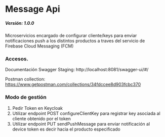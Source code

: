 # Message Api 
##### Versión: 1.0.0
Microservicios encargado de configurar cliente/keys para enviar notificaciones push a los distintos productos a traves del servicio de Firebase Cloud Messaging (FCM)

### Accesos.

Documentación Swagger Staging:  http://localhost:8081/swagger-ui/#/

Postman collection: https://www.getpostman.com/collections/34fdccee8d903fcbc370

### Modo de gestión
1. Pedir Token en Keycloak
2. Utilizar endpoint POST configureClientKey para registrar key asociada al cliente obtenido por el token
3. Utilizar endpoint PUT sendPushMessage para enviar notificación al device token es decir hacia el producto especificado

